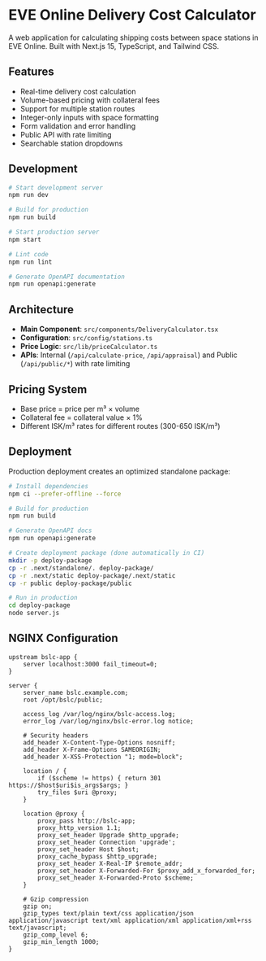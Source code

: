 # EVE Online Delivery Cost Calculator

A web application for calculating shipping costs between space stations in EVE Online. Built with Next.js 15, TypeScript, and Tailwind CSS.

## Features

- Real-time delivery cost calculation
- Volume-based pricing with collateral fees
- Support for multiple station routes
- Integer-only inputs with space formatting
- Form validation and error handling
- Public API with rate limiting
- Searchable station dropdowns

## Development

```bash
# Start development server
npm run dev

# Build for production
npm run build

# Start production server
npm start

# Lint code
npm run lint

# Generate OpenAPI documentation
npm run openapi:generate
```

## Architecture

- **Main Component**: `src/components/DeliveryCalculator.tsx`
- **Configuration**: `src/config/stations.ts`
- **Price Logic**: `src/lib/priceCalculator.ts`
- **APIs**: Internal (`/api/calculate-price`, `/api/appraisal`) and Public (`/api/public/*`) with rate limiting

## Pricing System

- Base price = price per m³ × volume
- Collateral fee = collateral value × 1%
- Different ISK/m³ rates for different routes (300-650 ISK/m³)

## Deployment

Production deployment creates an optimized standalone package:

```bash
# Install dependencies
npm ci --prefer-offline --force

# Build for production
npm run build

# Generate OpenAPI docs
npm run openapi:generate

# Create deployment package (done automatically in CI)
mkdir -p deploy-package
cp -r .next/standalone/. deploy-package/
cp -r .next/static deploy-package/.next/static
cp -r public deploy-package/public

# Run in production
cd deploy-package
node server.js
```

## NGINX Configuration

```nginx
upstream bslc-app {
    server localhost:3000 fail_timeout=0;
}

server {
    server_name bslc.example.com;
    root /opt/bslc/public;
    
    access_log /var/log/nginx/bslc-access.log;
    error_log /var/log/nginx/bslc-error.log notice;

    # Security headers
    add_header X-Content-Type-Options nosniff;
    add_header X-Frame-Options SAMEORIGIN;
    add_header X-XSS-Protection "1; mode=block";

    location / {
        if ($scheme != https) { return 301 https://$host$uri$is_args$args; }
        try_files $uri @proxy;
    }

    location @proxy {
        proxy_pass http://bslc-app;
        proxy_http_version 1.1;
        proxy_set_header Upgrade $http_upgrade;
        proxy_set_header Connection 'upgrade';
        proxy_set_header Host $host;
        proxy_cache_bypass $http_upgrade;
        proxy_set_header X-Real-IP $remote_addr;
        proxy_set_header X-Forwarded-For $proxy_add_x_forwarded_for;
        proxy_set_header X-Forwarded-Proto $scheme;
    }

    # Gzip compression
    gzip on;
    gzip_types text/plain text/css application/json application/javascript text/xml application/xml application/xml+rss text/javascript;
    gzip_comp_level 6;
    gzip_min_length 1000;
}
```